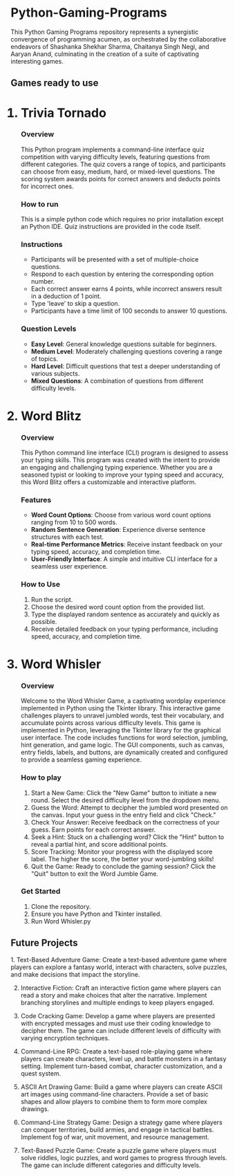 <h1>Python-Gaming-Programs</h1>
This Python Gaming Programs repository represents a synergistic convergence of programming acumen, as orchestrated by the collaborative endeavors of Shashanka Shekhar Sharma, Chaitanya Singh Negi, and Aaryan Anand, culminating in the creation of a suite of captivating interesting games.
<h2>Games ready to use</h2>
<ol>
<h1><li>Trivia Tornado</li></h1>
  <h3>Overview</h3>
  This Python program implements a command-line interface quiz competition with varying difficulty levels, featuring questions from different categories. The quiz covers a range of topics, and participants can choose from easy, medium, hard, or mixed-level questions. The scoring system awards points for correct answers and deducts points for incorrect ones.
  <h3>How to run </h3>
  This is a simple python code which requires no prior installation except an Python IDE. Quiz instructions are provided in the code itself.
  <h3>Instructions</h3>
  <ul>
    <li>Participants will be presented with a set of multiple-choice questions.</li>
    <li>Respond to each question by entering the corresponding option number.</li>
    <li>Each correct answer earns 4 points, while incorrect answers result in a deduction of 1 point.</li>
    <li>Type 'leave' to skip a question.</li>
    <li>Participants have a time limit of 100 seconds to answer 10 questions.</li>
  </ul>
  <h3>Question Levels</h3>
  <ul>
    <li><b>Easy Level</b>: General knowledge questions suitable for beginners.</li>
    <li><b>Medium Level</b>: Moderately challenging questions covering a range of topics.</li>
    <li><b>Hard Level</b>: Difficult questions that test a deeper understanding of various subjects.</li>
    <li><b>Mixed Questions</b>: A combination of questions from different difficulty levels.</li>
  </ul>
  <h1><li>Word Blitz</li></h1>
  <h3>Overview</h3>
  This Python command line interface (CLI) program is designed to assess your typing skills. This program was created with the intent to provide an engaging and challenging typing experience. Whether you are a seasoned typist or looking to improve your typing speed and accuracy, this Word Blitz offers a customizable and interactive platform.
  <h3>Features</h3>
  <ul>
    <li><b>Word Count Options</b>: Choose from various word count options ranging from 10 to 500 words.</li>
    <li><b>Random Sentence Generation</b>: Experience diverse sentence structures with each test.</li>
    <li><b>Real-time Performance Metrics</b>: Receive instant feedback on your typing speed, accuracy, and completion time.</li>
    <li><b>User-Friendly Interface</b>: A simple and intuitive CLI interface for a seamless user experience.</li>
  </ul>
  <h3>How to Use</h3>
  <ol>
  <li>Run the script.</li>
  <li>Choose the desired word count option from the provided list.</li>
  <li>Type the displayed random sentence as accurately and quickly as possible.</li>
  <li>Receive detailed feedback on your typing performance, including speed, accuracy, and completion time.</li>
  </ol>
<h1><li>Word Whisler</li></h1>
  <h3>Overview</h3>
  Welcome to the Word Whisler Game, a captivating wordplay experience implemented in Python using the Tkinter library. This interactive game challenges players to unravel jumbled words, test their vocabulary, and accumulate points across various difficulty levels.
  This game is implemented in Python, leveraging the Tkinter library for the graphical user interface. The code includes functions for word selection, jumbling, hint generation, and game logic. The GUI components, such as canvas, entry fields, labels, and buttons, are dynamically created and configured to provide a seamless gaming experience.
  <h3>How to play</h3>
  <ol>
    <li>Start a New Game: Click the "New Game" button to initiate a new round. Select the desired difficulty level from the dropdown menu.</li>
    <li>Guess the Word: Attempt to decipher the jumbled word presented on the canvas. Input your guess in the entry field and click "Check."</li>
    <li>Check Your Answer: Receive feedback on the correctness of your guess. Earn points for each correct answer.</li>
    <li>Seek a Hint: Stuck on a challenging word? Click the "Hint" button to reveal a partial hint, and score additional points.</li>
    <li>Score Tracking: Monitor your progress with the displayed score label. The higher the score, the better your word-jumbling skills!</li>
    <li>Quit the Game: Ready to conclude the gaming session? Click the "Quit" button to exit the Word Jumble Game.</li>
  </ol>
  <h3>Get Started</h3>
  <ol>
    <li>Clone the repository.</li>
    <li>Ensure you have Python and Tkinter installed.</li>
    <li>Run Word Whisler.py</li>
  </ol>
</ol>
<h2>Future Projects</h2>
1. Text-Based Adventure Game: Create a text-based adventure game where players can explore a fantasy world, interact with characters, solve puzzles, and make decisions that impact the storyline.

2. Interactive Fiction: Craft an interactive fiction game where players can read a story and make choices that alter the narrative. Implement branching storylines and multiple endings to keep players engaged.

3. Code Cracking Game: Develop a game where players are presented with encrypted messages and must use their coding knowledge to decipher them. The game can include different levels of difficulty with varying encryption techniques.

4. Command-Line RPG: Create a text-based role-playing game where players can create characters, level up, and battle monsters in a fantasy setting. Implement turn-based combat, character customization, and a quest system.

5. ASCII Art Drawing Game: Build a game where players can create ASCII art images using command-line characters. Provide a set of basic shapes and allow players to combine them to form more complex drawings.

6. Command-Line Strategy Game: Design a strategy game where players can conquer territories, build armies, and engage in tactical battles. Implement fog of war, unit movement, and resource management.

7. Text-Based Puzzle Game: Create a puzzle game where players must solve riddles, logic puzzles, and word games to progress through levels. The game can include different categories and difficulty levels.
